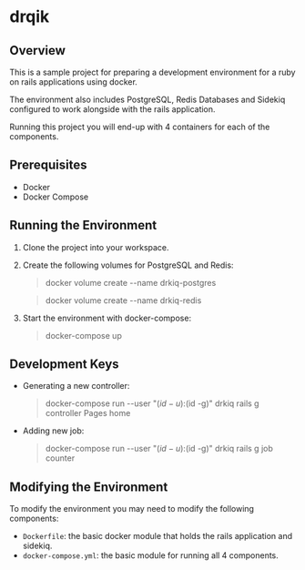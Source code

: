 # drqik

## Overview
This is a sample project for preparing a development environment for a ruby on rails applications using docker.

The environment also includes PostgreSQL, Redis Databases and Sidekiq configured to work alongside with the rails application.

Running this project you will end-up with 4 containers for each of the components.

## Prerequisites
* Docker
* Docker Compose

## Running the Environment
1. Clone the project into your workspace.
2. Create the following volumes for PostgreSQL and Redis:
    > docker volume create --name drkiq-postgres

    > docker volume create --name drkiq-redis
	
3. Start the environment with docker-compose:
    > docker-compose up

## Development Keys
* Generating a new controller:
    > docker-compose run --user "$(id -u):$(id -g)" drkiq rails g controller Pages home
* Adding new job:
    > docker-compose run --user "$(id -u):$(id -g)" drkiq rails g job counter

## Modifying the Environment
To modify the environment you may need to modify the following components:
* `Dockerfile`: the basic docker module that holds the rails application and sidekiq.
* `docker-compose.yml`: the basic module for running all 4 components.


